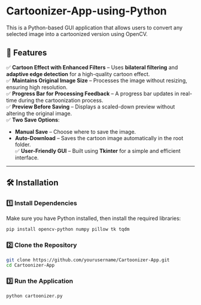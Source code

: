# Cartoonizer-App-using-Python
This is a Python-based GUI application that allows users to convert any selected image into a cartoonized version using OpenCV. 

## 🚀 Features
✅ **Cartoon Effect with Enhanced Filters** – Uses **bilateral filtering** and **adaptive edge detection** for a high-quality cartoon effect.  
✅ **Maintains Original Image Size** – Processes the image without resizing, ensuring high resolution.  
✅ **Progress Bar for Processing Feedback** – A progress bar updates in real-time during the cartoonization process.  
✅ **Preview Before Saving** – Displays a scaled-down preview without altering the original image.  
✅ **Two Save Options**:  
   - **Manual Save** – Choose where to save the image.  
   - **Auto-Download** – Saves the cartoon image automatically in the root folder.  
✅ **User-Friendly GUI** – Built using **Tkinter** for a simple and efficient interface.  

---

## 🛠️ Installation

### 1️⃣ Install Dependencies
Make sure you have Python installed, then install the required libraries:

```bash
pip install opencv-python numpy pillow tk tqdm
```
### 2️⃣ Clone the Repository

```bash
git clone https://github.com/yourusername/Cartoonizer-App.git
cd Cartoonizer-App
```
### 3️⃣ Run the Application
```bash
python cartoonizer.py
```
